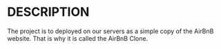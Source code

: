 # DESCRIPTION
The project is to deployed on our servers as a simple copy of the AirBnB website.
That is why it is called the AirBnB Clone.
